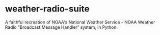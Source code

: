 # weather-radio-suite
A faithful recreation of NOAA's National Weather Service - NOAA Weather Radio "Broadcast Message Handler" system, in Python.
